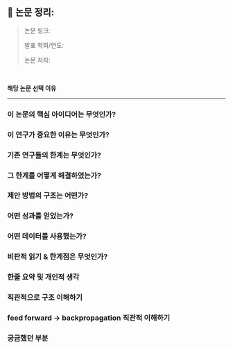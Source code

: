 ## 📄 논문 정리:

> 논문 링크: 
> 
> 발표 학회/연도: 
> 
> 논문 저자: 
<br>

**해당 논문 선택 이유**


---

### 이 논문의 핵심 아이디어는 무엇인가?
### 이 연구가 중요한 이유는 무엇인가?
### 기존 연구들의 한계는 무엇인가?
### 그 한계를 어떻게 해결하였는가?
### 제안 방법의 구조는 어떤가?
### 어떤 성과를 얻었는가?
### 어떤 데이터를 사용했는가?
### 비판적 읽기 & 한계점은 무엇인가?
### 한줄 요약 및 개인적 생각

### 직관적으로 구조 이해하기
### feed forward -> backpropagation 직관적 이해하기
### 궁금했던 부분
